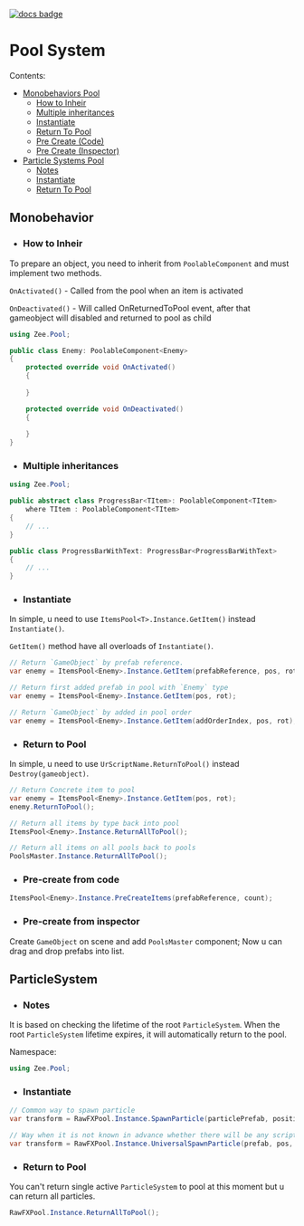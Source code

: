[![docs badge](https://img.shields.io/badge/docs-reference-blue.svg)](https://github.com/zeeronis/ZeeUnityToolkit-readme/blob/main/README.md)

# Pool System
Сontents:
-  [Monobehaviors Pool](Coroutines.md#monobehavior)
   - [How to Inheir](Coroutines.md#how-to-inheir)
   - [Multiple inheritances](Coroutines.md#multiple-inheritances)
   - [Instantiate](Coroutines.md#instantiate)
   - [Return To Pool](Coroutines.md#return-to-pool)
   - [Pre Create (Code)](Coroutines.md#pre-create-from-code)
   - [Pre Create (Inspector)](Coroutines.md#pre-create-from-inspector)
-  [Particle Systems Pool](Coroutines.md#monobehavior)
   - [Notes](Coroutines.md#notes)
   - [Instantiate](Coroutines.md#instantiate-1)
   - [Return To Pool](Coroutines.md#return-to-pool-1)


## Monobehavior
- ### How to Inheir
To prepare an object, you need to inherit from `PoolableComponent` and must implement two methods.

`OnActivated()` - Called from the pool when an item is activated

`OnDeactivated()` - Will called OnReturnedToPool event, after that gameobject will disabled and returned to pool as child

```cs
using Zee.Pool;

public class Enemy: PoolableComponent<Enemy> 
{
    protected override void OnActivated()
    {
    
    }

    protected override void OnDeactivated()
    {
    
    }
}
```

- ### Multiple inheritances
```cs
using Zee.Pool;

public abstract class ProgressBar<TItem>: PoolableComponent<TItem> 
    where TItem : PoolableComponent<TItem>
{
    // ...
}

public class ProgressBarWithText: ProgressBar<ProgressBarWithText>
{
    // ...
}
```

- ### Instantiate
In simple, u need to use `ItemsPool<T>.Instance.GetItem()` instead `Instantiate()`.

`GetItem()` method have all overloads of `Instantiate()`.
```cs
// Return `GameObject` by prefab reference.
var enemy = ItemsPool<Enemy>.Instance.GetItem(prefabReference, pos, rot);
```
```cs
// Return first added prefab in pool with `Enemy` type
var enemy = ItemsPool<Enemy>.Instance.GetItem(pos, rot);
```
```cs
// Return `GameObject` by added in pool order
var enemy = ItemsPool<Enemy>.Instance.GetItem(addOrderIndex, pos, rot);
```

- ### Return to Pool
In simple, u need to use `UrScriptName.ReturnToPool()` instead `Destroy(gameobject)`.

```cs
// Return Concrete item to pool
var enemy = ItemsPool<Enemy>.Instance.GetItem(pos, rot);
enemy.ReturnToPool();
```
```cs
// Return all items by type back into pool
ItemsPool<Enemy>.Instance.ReturnAllToPool();
```
```cs
// Return all items on all pools back to pools
PoolsMaster.Instance.ReturnAllToPool();
```

- ### Pre-create from code
```cs
ItemsPool<Enemy>.Instance.PreCreateItems(prefabReference, count);
```
- ### Pre-create from inspector
Create `GameObject` on scene and add `PoolsMaster` component; Now u can drag and drop prefabs into list.


## ParticleSystem

- ### Notes 
It is based on checking the lifetime of the root `ParticleSystem`. When the root `ParticleSystem` lifetime expires, it will automatically return to the pool.

Namespace:
```cs
using Zee.Pool; 
```

- ### Instantiate
```cs
// Common way to spawn particle
var transform = RawFXPool.Instance.SpawnParticle(particlePrefab, position, opt:rot);
```
```cs
// Way when it is not known in advance whether there will be any script on the particle system inherited from PoolableComponent  or not.
var transform = RawFXPool.Instance.UniversalSpawnParticle(prefab, pos, rot);
```
- ### Return to Pool
You can't return single active `ParticleSystem` to pool at this moment but u can return all particles.
```cs
RawFXPool.Instance.ReturnAllToPool();
```
